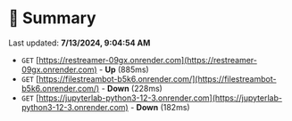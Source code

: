 # 📖 Summary
Last updated: **7/13/2024, 9:04:54 AM**

- `GET` [https://restreamer-09gx.onrender.com](https://restreamer-09gx.onrender.com) - **Up** (885ms)
- `GET` [https://filestreambot-b5k6.onrender.com/](https://filestreambot-b5k6.onrender.com/) - **Down** (228ms)
- `GET` [https://jupyterlab-python3-12-3.onrender.com](https://jupyterlab-python3-12-3.onrender.com) - **Down** (182ms)
